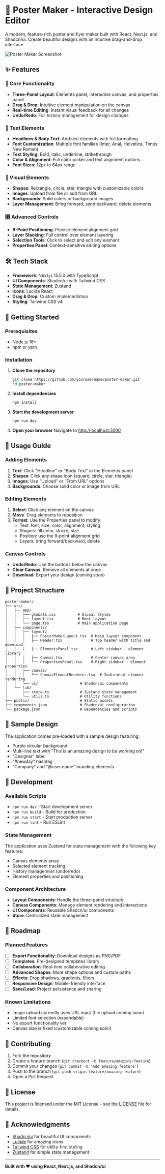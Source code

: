 # 🎨 Poster Maker - Interactive Design Editor

A modern, feature-rich poster and flyer maker built with React, Next.js, and Shadcn/ui. Create beautiful designs with an intuitive drag-and-drop interface.

![Poster Maker Screenshot](https://via.placeholder.com/800x400/6366f1/ffffff?text=Poster+Maker+Demo)

## ✨ Features

### 🎯 Core Functionality
- **Three-Panel Layout**: Elements panel, interactive canvas, and properties panel
- **Drag & Drop**: Intuitive element manipulation on the canvas
- **Real-time Editing**: Instant visual feedback for all changes
- **Undo/Redo**: Full history management for design changes

### 📝 Text Elements
- **Headlines & Body Text**: Add text elements with full formatting
- **Font Customization**: Multiple font families (Inter, Arial, Helvetica, Times New Roman)
- **Text Styling**: Bold, italic, underline, strikethrough
- **Color & Alignment**: Full color picker and text alignment options
- **Font Sizes**: 12px to 64px range

### 🎨 Visual Elements
- **Shapes**: Rectangle, circle, star, triangle with customizable colors
- **Images**: Upload from file or add from URL
- **Backgrounds**: Solid colors or background images
- **Layer Management**: Bring forward, send backward, delete elements

### 🎛️ Advanced Controls
- **9-Point Positioning**: Precise element alignment grid
- **Layer Stacking**: Full control over element layering
- **Selection Tools**: Click to select and edit any element
- **Properties Panel**: Context-sensitive editing options

## 🛠️ Tech Stack

- **Framework**: Next.js 15.5.0 with TypeScript
- **UI Components**: Shadcn/ui with Tailwind CSS
- **State Management**: Zustand
- **Icons**: Lucide React
- **Drag & Drop**: Custom implementation
- **Styling**: Tailwind CSS v4

## 🚀 Getting Started

### Prerequisites
- Node.js 18+ 
- npm or yarn

### Installation

1. **Clone the repository**
   ```bash
   git clone https://github.com/yourusername/poster-maker.git
   cd poster-maker
   ```

2. **Install dependencies**
   ```bash
   npm install
   ```

3. **Start the development server**
   ```bash
   npm run dev
   ```

4. **Open your browser**
   Navigate to [http://localhost:3000](http://localhost:3000)

## 📖 Usage Guide

### Adding Elements
1. **Text**: Click "Headline" or "Body Text" in the Elements panel
2. **Shapes**: Click any shape icon (square, circle, star, triangle)
3. **Images**: Use "Upload" or "From URL" options
4. **Backgrounds**: Choose solid color or image from URL

### Editing Elements
1. **Select**: Click any element on the canvas
2. **Move**: Drag elements to reposition
3. **Format**: Use the Properties panel to modify:
   - Text: font, size, color, alignment, styling
   - Shapes: fill color, stroke, size
   - Position: use the 9-point alignment grid
   - Layers: bring forward/backward, delete

### Canvas Controls
- **Undo/Redo**: Use the buttons below the canvas
- **Clear Canvas**: Remove all elements at once
- **Download**: Export your design (coming soon)

## 📁 Project Structure

```
poster-maker/
├── src/
│   ├── app/
│   │   ├── globals.css          # Global styles
│   │   ├── layout.tsx           # Root layout
│   │   └── page.tsx             # Main application page
│   ├── components/
│   │   ├── layout/
│   │   │   ├── PosterMakerLayout.tsx  # Main layout component
│   │   │   ├── Header.tsx             # Top header with title and download
│   │   │   ├── ElementsPanel.tsx      # Left sidebar - element library
│   │   │   ├── Canvas.tsx             # Center canvas area
│   │   │   └── PropertiesPanel.tsx    # Right sidebar - element properties
│   │   ├── canvas/
│   │   │   └── CanvasElementRenderer.tsx  # Individual element rendering
│   │   └── ui/                   # Shadcn/ui components
│   └── lib/
│       ├── store.ts              # Zustand state management
│       └── utils.ts              # Utility functions
├── public/                       # Static assets
├── components.json               # Shadcn/ui configuration
└── package.json                  # Dependencies and scripts
```

## 🎨 Sample Design

The application comes pre-loaded with a sample design featuring:
- Purple circular background
- Multi-line text with "This is an amazing design to be working on!"
- "Designer" label
- "#newday" hashtag
- "Company" and "@user.name" branding elements

## 🔧 Development

### Available Scripts
- `npm run dev` - Start development server
- `npm run build` - Build for production
- `npm run start` - Start production server
- `npm run lint` - Run ESLint

### State Management
The application uses Zustand for state management with the following key features:
- Canvas elements array
- Selected element tracking
- History management (undo/redo)
- Element properties and positioning

### Component Architecture
- **Layout Components**: Handle the three-panel structure
- **Canvas Components**: Manage element rendering and interactions
- **UI Components**: Reusable Shadcn/ui components
- **Store**: Centralized state management

## 🚧 Roadmap

### Planned Features
- [ ] **Export Functionality**: Download designs as PNG/PDF
- [ ] **Templates**: Pre-designed templates library
- [ ] **Collaboration**: Real-time collaborative editing
- [ ] **Advanced Shapes**: More shape options and custom paths
- [ ] **Effects**: Drop shadows, gradients, filters
- [ ] **Responsive Design**: Mobile-friendly interface
- [ ] **Save/Load**: Project persistence and sharing

### Known Limitations
- Image upload currently uses URL input (file upload coming soon)
- Limited font selection (expandable)
- No export functionality yet
- Canvas size is fixed (customizable coming soon)

## 🤝 Contributing

1. Fork the repository
2. Create a feature branch (`git checkout -b feature/amazing-feature`)
3. Commit your changes (`git commit -m 'Add amazing feature'`)
4. Push to the branch (`git push origin feature/amazing-feature`)
5. Open a Pull Request

## 📄 License

This project is licensed under the MIT License - see the [LICENSE](LICENSE) file for details.

## 🙏 Acknowledgments

- [Shadcn/ui](https://ui.shadcn.com/) for beautiful UI components
- [Lucide](https://lucide.dev/) for amazing icons
- [Tailwind CSS](https://tailwindcss.com/) for utility-first styling
- [Zustand](https://github.com/pmndrs/zustand) for simple state management

---

**Built with ❤️ using React, Next.js, and Shadcn/ui**
